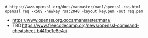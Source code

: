 ```
# https://www.openssl.org/docs/manmaster/man1/openssl-req.html
openssl req -x509 -newkey rsa:2048 -keyout key.pem -out req.pem
```

- https://www.openssl.org/docs/manmaster/man1/
- TBD https://www.freecodecamp.org/news/openssl-command-cheatsheet-b441be1e8c4a/
